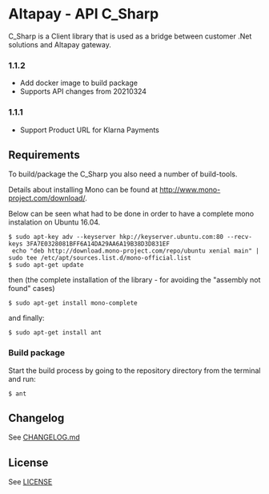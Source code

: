 Altapay - API C_Sharp
=====================

C_Sharp is a Client library that is used as a bridge between customer .Net solutions and Altapay gateway.

### 1.1.2

- Add docker image to build package
- Supports API changes from 20210324

### 1.1.1

- Support Product URL for Klarna Payments

## Requirements

To build/package the C_Sharp you also need a number of build-tools.

Details about installing Mono can be found at http://www.mono-project.com/download/.

Below can be seen what had to be done in order to have a complete mono instalation on Ubuntu 16.04.

    $ sudo apt-key adv --keyserver hkp://keyserver.ubuntu.com:80 --recv-keys 3FA7E0328081BFF6A14DA29AA6A19B38D3D831EF
     echo "deb http://download.mono-project.com/repo/ubuntu xenial main" | sudo tee /etc/apt/sources.list.d/mono-official.list
    $ sudo apt-get update
  
  then (the complete installation of the library - for avoiding the "assembly not found" cases)
     
    $ sudo apt-get install mono-complete
    
 and finally:   
    
    $ sudo apt-get install ant

### Build package

Start the build process by going to the repository directory from the terminal and run:

    $ ant

## Changelog

See [CHANGELOG.md](CHANGELOG.md)

## License

See [LICENSE](LICENSE)